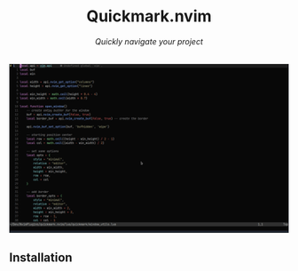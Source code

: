 <div align="center">

# Quickmark.nvim
###### Quickly navigate your project 

</div>

![demo](./assets/demo.gif)

## Installation

